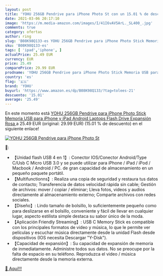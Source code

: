 ```yaml
---
layout: post
title: 'YOHU 256GB Pendrive para iPhone Photo St con un 15.01 % de descuento'
date: 2021-03-06 20:17:10
image: 'https://m.media-amazon.com/images/I/41I6vAV5ArL._SL400_.jpg'
comments: true
category: ofertas
author: ring
slug: 'B08K98Q133-es YOHU 256GB Pendrive para iPhone Photo Stick Memoria USB...'
sku: 'B08K98Q133-es'
tags: [ 'ipad','iphone', ]
actualPrice: 25.49 EUR
currency: EUR
price: 25.49
comparePrice: 29.99 EUR
prodname: 'YOHU 256GB Pendrive para iPhone Photo Stick Memoria USB para iPhone y iPad Android Laptops Flash Drive Expansión  Rosa '
country: 'es'
flag: '🇪🇸'
brand: 'YOHU'
buyurl: 'https://www.amazon.es/dp/B08K98Q133/?tag=tolees-21'
descuento: '15.01'
average: '25.49'
---
```


En este momento está [YOHU 256GB Pendrive para iPhone Photo Stick Memoria USB para iPhone y iPad Android Laptops Flash Drive Expansión  Rosa ](https://www.amazon.es/dp/B08K98Q133/?tag=tolees-21) a 25.49 EUR (original: 29.99 EUR) (15.01 %  de descuento) en el siguiente enlace!

[![YOHU 256GB Pendrive para iPhone Photo St](https://m.media-amazon.com/images/I/41I6vAV5ArL._SL400_.jpg)](https://www.amazon.es/dp/B08K98Q133/?tag=tolees-21)

🔎:

- 【Unidad flash USB 4 en 1】: Conector IOS/Conector Android/Type C/Usb C Micro USB 3.0 y se puede utilizar para iPhone / iPad / iPod / Macbook / Android / PC. de gran capacidad de almacenamiento en un pequeño paquete portátil.
- 【Multifunctionns】: Realiza una copia de seguridad y restaura tus datos de contacto; Transferencia de datos velocidad rápida sin cable; Gestión de archivos: mover / copiar / eliminar; Lleva fotos, videos y audios directamente al almacenamiento externo; Comparte archivos con redes sociales.
- 【Diseño】: Lindo tamaño de bolsillo, lo suficientemente pequeño como para deslizarse en el bolsillo, conveniente y fácil de llevar en cualquier lugar, aspecto estilista simple destaca su sabor único de la moda.
- 【Aplicación Friendly Streaming】: USB C Memory Stick es compatible con los principales formatos de video y música, lo que le permite ver películas y escuchar música directamente desde la unidad Flash desde dispositivos (IOS necesita Descargar "Y-Disk").
- 【Capacidad de expansión】: Su capacidad de expansión de memoria de inmediatamente. Administre todos sus datos. No se preocupe por la falta de espacio en su teléfono. Reproduzca el video / música directamente desde la memoria externa.

[🛒 Aquí!!!](https://www.amazon.es/dp/B08K98Q133/?tag=tolees-21)
